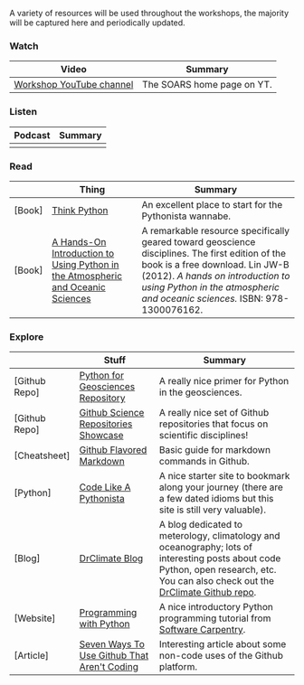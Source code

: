 A variety of resources will be used throughout the workshops, the majority will be captured here and periodically updated.

### Watch

|  Video  | Summary |
|---------|---------|
| [Workshop YouTube channel](https://www.youtube.com/user/SOARSProgram) | The SOARS home page on YT. |

### Listen
|  Podcast | Summary |
|----------|---------|
| []() | |


### Read
|   | Thing   | Summary |
|---|---------|---------|
| [Book] | [Think Python](http://www.greenteapress.com/thinkpython/thinkpython.html)| An excellent place to start for the Pythonista wannabe. |
| [Book] | [A Hands-On Introduction to Using Python in the Atmospheric and Oceanic Sciences](http://www.johnny-lin.com/pyintro/)|A remarkable resource specifically geared toward geoscience disciplines.  The first edition of the book is a free download.  Lin JW-B (2012). _A hands on introduction to using Python in the atmospheric and oceanic sciences._ ISBN: 978-1300076162.  |


### Explore
|   |Stuff   | Summary |
|---|--------|---------|
| [Github Repo] | [Python for Geosciences Repository](http://nbviewer.jupyter.org/github/koldunovn/python_for_geosciences/) | A really nice primer for Python in the geosciences. |
| [Github Repo] | [Github Science Repositories Showcase](https://github.com/showcases/science) | A really nice set of Github repositories that focus on scientific disciplines! |
| [Cheatsheet] | [Github Flavored Markdown](https://guides.github.com/pdfs/markdown-cheatsheet-online.pdf) | Basic guide for markdown commands in Github. |
| [Python] | [Code Like A Pythonista](http://python.net/~goodger/projects/pycon/2007/idiomatic/handout.html#more-about-tuples) | A nice starter site to bookmark along your journey (there are a few dated idioms but this site is still very valuable). |
| [Blog] | [DrClimate Blog](https://drclimate.wordpress.com)| A blog dedicated to meterology, climatology and oceanography; lots of interesting posts about code Python, open research, etc. You can also check out the [DrClimate Github repo]().|
| [Website] | [Programming with Python](http://swcarpentry.github.io/python-novice-inflammation/) | A nice introductory Python programming tutorial from [Software Carpentry](http://swcarpentry.github.io/). |
| [Article] |   [Seven Ways To Use Github That Aren't Coding](http://readwrite.com/2013/11/08/seven-ways-to-use-github-that-arent-coding/#awesm=~oEgJ8sjfPQIdSo) | Interesting article about some non-code uses of the Github platform. |